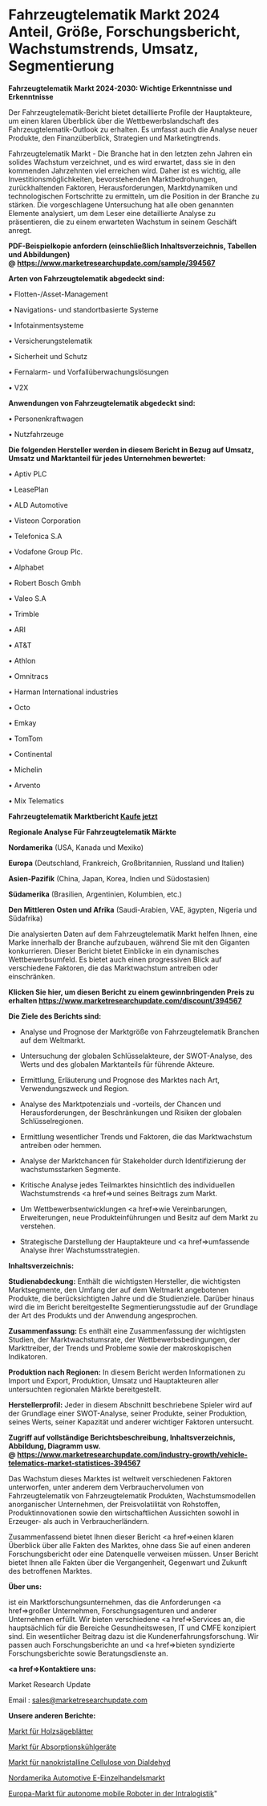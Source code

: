 # Fahrzeugtelematik Markt 2024 Anteil, Größe, Forschungsbericht, Wachstumstrends, Umsatz, Segmentierung

<strong>Fahrzeugtelematik Markt 2024-2030: Wichtige Erkenntnisse und Erkenntnisse</strong>

Der Fahrzeugtelematik-Bericht bietet detaillierte Profile der Hauptakteure, um einen klaren Überblick über die Wettbewerbslandschaft des Fahrzeugtelematik-Outlook zu erhalten. Es umfasst auch die Analyse neuer Produkte, den Finanzüberblick, Strategien und Marketingtrends.

Fahrzeugtelematik Markt - Die Branche hat in den letzten zehn Jahren ein solides Wachstum verzeichnet, und es wird erwartet, dass sie in den kommenden Jahrzehnten viel erreichen wird. Daher ist es wichtig, alle Investitionsmöglichkeiten, bevorstehenden Marktbedrohungen, zurückhaltenden Faktoren, Herausforderungen, Marktdynamiken und technologischen Fortschritte zu ermitteln, um die Position in der Branche zu stärken. Die vorgeschlagene Untersuchung hat alle oben genannten Elemente analysiert, um dem Leser eine detaillierte Analyse zu präsentieren, die zu einem erwarteten Wachstum in seinem Geschäft anregt.

<strong><b>PDF-Beispielkopie anfordern (einschließlich Inhaltsverzeichnis, Tabellen und Abbildungen) @ </b></strong><strong><a href=https://www.marketresearchupdate.com/sample/394567><strong>https://www.marketresearchupdate.com/sample/394567</u></a></strong></strong>

<strong>Arten von Fahrzeugtelematik abgedeckt sind:</strong>

• Flotten-/Asset-Management

• Navigations- und standortbasierte Systeme

• Infotainmentsysteme

• Versicherungstelematik

• Sicherheit und Schutz

• Fernalarm- und Vorfallüberwachungslösungen

• V2X

<strong>Anwendungen von Fahrzeugtelematik abgedeckt sind:</strong>

• Personenkraftwagen

• Nutzfahrzeuge

<strong>Die folgenden Hersteller werden in diesem Bericht in Bezug auf Umsatz, Umsatz und Marktanteil für jedes Unternehmen bewertet:</strong>

• Aptiv PLC

• LeasePlan

• ALD Automotive

• Visteon Corporation

• Telefonica S.A

• Vodafone Group Plc.

• Alphabet

• Robert Bosch Gmbh

• Valeo S.A

• Trimble

• ARI

• AT&T

• Athlon

• Omnitracs

• Harman International industries

• Octo

• Emkay

• TomTom

• Continental

• Michelin

• Arvento

• Mix Telematics

<strong>Fahrzeugtelematik Marktbericht <a href=https://www.marketresearchupdate.com/buynow/394567>Kaufe jetzt</a></strong>

<strong>Regionale Analyse Für Fahrzeugtelematik Märkte</strong>

<strong>Nordamerika</strong> (USA, Kanada und Mexiko)

<strong>Europa</strong> (Deutschland, Frankreich, Großbritannien, Russland und Italien)

<strong>Asien-Pazifik</strong> (China, Japan, Korea, Indien und Südostasien)

<strong>Südamerika</strong> (Brasilien, Argentinien, Kolumbien, etc.)

<strong>Den Mittleren</strong> <strong>Osten und Afrika</strong> (Saudi-Arabien, VAE, ägypten, Nigeria und Südafrika)

Die analysierten Daten auf dem Fahrzeugtelematik Markt helfen Ihnen, eine Marke innerhalb der Branche aufzubauen, während Sie mit den Giganten konkurrieren. Dieser Bericht bietet Einblicke in ein dynamisches Wettbewerbsumfeld. Es bietet auch einen progressiven Blick auf verschiedene Faktoren, die das Marktwachstum antreiben oder einschränken.

<strong>Klicken Sie hier, um diesen Bericht zu einem gewinnbringenden Preis zu erhalten
</strong><strong><a href=https://www.marketresearchupdate.com/discount/394567>https://www.marketresearchupdate.com/discount/394567</b></u></strong></a>

<strong>Die Ziele des Berichts sind:</strong>

- Analyse und Prognose der Marktgröße von Fahrzeugtelematik Branchen auf dem Weltmarkt.

- Untersuchung der globalen Schlüsselakteure, der SWOT-Analyse, des Werts und des globalen Marktanteils für führende Akteure.

- Ermittlung, Erläuterung und Prognose des Marktes nach Art, Verwendungszweck und Region.

- Analyse des Marktpotenzials und -vorteils, der Chancen und Herausforderungen, der Beschränkungen und Risiken der globalen Schlüsselregionen.

- Ermittlung wesentlicher Trends und Faktoren, die das Marktwachstum antreiben oder hemmen.

- Analyse der Marktchancen für Stakeholder durch Identifizierung der wachstumsstarken Segmente.

- Kritische Analyse jedes Teilmarktes hinsichtlich des individuellen Wachstumstrends <a href=>und</a> seines Beitrags zum Markt.

- Um Wettbewerbsentwicklungen <a href=>wie</a> Vereinbarungen, Erweiterungen, neue Produkteinführungen und Besitz auf dem Markt zu verstehen.

- Strategische Darstellung der Hauptakteure und <a href=>umfas</a>sende Analyse ihrer Wachstumsstrategien.

<strong>Inhaltsverzeichnis:</strong>

<strong>Studienabdeckung:</strong> Enthält die wichtigsten Hersteller, die wichtigsten Marktsegmente, den Umfang der auf dem Weltmarkt angebotenen Produkte, die berücksichtigten Jahre und die Studienziele. Darüber hinaus wird die im Bericht bereitgestellte Segmentierungsstudie auf der Grundlage der Art des Produkts und der Anwendung angesprochen.

<strong>Zusammenfassung:</strong> Es enthält eine Zusammenfassung der wichtigsten Studien, der Marktwachstumsrate, der Wettbewerbsbedingungen, der Markttreiber, der Trends und Probleme sowie der makroskopischen Indikatoren.

<strong>Produktion nach Regionen:</strong> In diesem Bericht werden Informationen zu Import und Export, Produktion, Umsatz und Hauptakteuren aller untersuchten regionalen Märkte bereitgestellt.

<strong>Herstellerprofil:</strong> Jeder in diesem Abschnitt beschriebene Spieler wird auf der Grundlage einer SWOT-Analyse, seiner Produkte, seiner Produktion, seines Werts, seiner Kapazität und anderer wichtiger Faktoren untersucht.

<strong><b>Zugriff auf vollständige Berichtsbeschreibung, Inhaltsverzeichnis, Abbildung, Diagramm usw. @ </b></strong><strong><a href=https://www.marketresearchupdate.com/industry-growth/vehicle-telematics-market-statistices-394567>https://www.marketresearchupdate.com/industry-growth/vehicle-telematics-market-statistices-394567</a></strong>

Das Wachstum dieses Marktes ist weltweit verschiedenen Faktoren unterworfen, unter anderem dem Verbrauchervolumen von Fahrzeugtelematik von Fahrzeugtelematik Produkten, Wachstumsmodellen anorganischer Unternehmen, der Preisvolatilität von Rohstoffen, Produktinnovationen sowie den wirtschaftlichen Aussichten sowohl in Erzeuger- als auch in Verbraucherländern.

Zusammenfassend bietet Ihnen dieser Bericht <a href=>einen</a> klaren Überblick über alle Fakten des Marktes, ohne dass Sie auf einen anderen Forschungsbericht oder eine Datenquelle verweisen müssen. Unser Bericht bietet Ihnen alle Fakten über die Vergangenheit, Gegenwart und Zukunft des betroffenen Marktes.

<strong>Über uns:</strong>

 ist ein Marktforschungsunternehmen, das die Anforderungen <a href=>großer</a> Unternehmen, Forschungsagenturen und anderer Unternehmen erfüllt. Wir bieten verschiedene <a href=>Services</a> an, die hauptsächlich für die Bereiche Gesundheitswesen, IT und CMFE konzipiert sind. Ein wesentlicher Beitrag dazu ist die Kundenerfahrungsforschung. Wir passen auch Forschungsberichte an und <a href=>bieten</a> syndizierte Forschungsberichte sowie Beratungsdienste an.

<strong><a href=>Kontaktiere uns:</a></strong>

Market Research Update

Email : sales@marketresearchupdate.com

<strong>Unsere anderen Berichte:</strong>

<a href=https://www.linkedin.com/pulse/log-saw-blades-market-2023-latest-trending-industry>Markt für Holzsägeblätter</a>

<a href=https://www.linkedin.com/pulse/absorption-cooling-device-market-outlooks-2023-size-players>Markt für Absorptionskühlgeräte</a>

<a href=https://www.linkedin.com/pulse/dialdehyde-nano-crystalline-cellulose-market-2023-analysis>Markt für nanokristalline Cellulose von Dialdehyd</a>

<a href=https://www.linkedin.com/pulse/north-america-automotive-e-retail-market-challenges>Nordamerika Automotive E-Einzelhandelsmarkt</a>

<a href=https://www.linkedin.com/pulse/europe-autonomous-mobile-robots-intralogistics-market>Europa-Markt für autonome mobile Roboter in der Intralogistik</a>"
